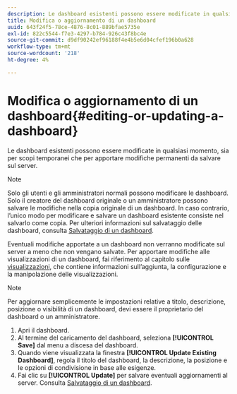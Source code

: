 ```yaml
---
description: Le dashboard esistenti possono essere modificate in qualsiasi momento, sia per scopi temporanei che per apportare modifiche permanenti da salvare sul server.
title: Modifica o aggiornamento di un dashboard
uuid: 643f24f5-78ce-4876-8c01-889bfae5735e
exl-id: 822c5544-f7e3-4297-b784-926c43f8bc4e
source-git-commit: d9df90242ef96188f4e4b5e6d04cfef196b0a628
workflow-type: tm+mt
source-wordcount: '218'
ht-degree: 4%

---
```


# Modifica o aggiornamento di un dashboard{#editing-or-updating-a-dashboard}

Le dashboard esistenti possono essere modificate in qualsiasi momento, sia per scopi temporanei che per apportare modifiche permanenti da salvare sul server.

>[!NOTE]
>
>Solo gli utenti e gli amministratori normali possono modificare le dashboard. Solo il creatore del dashboard originale o un amministratore possono salvare le modifiche nella copia originale di un dashboard. In caso contrario, l’unico modo per modificare e salvare un dashboard esistente consiste nel salvarlo come copia. Per ulteriori informazioni sul salvataggio delle dashboard, consulta [Salvataggio di un dashboard](../../../home/c-adobe-data-workbench-dashboard/c-dashboards/t-saving-a-dashboard.md#task-4132cf487bc640149c91afd0b7b0701e).

Eventuali modifiche apportate a un dashboard non verranno modificate sul server a meno che non vengano salvate. Per apportare modifiche alle visualizzazioni di un dashboard, fai riferimento al capitolo sulle [visualizzazioni](../../../home/c-adobe-data-workbench-dashboard/c-visualizations/c-visualizations.md#concept-426ed20f270f4be48ecc3574f3078d8e), che contiene informazioni sull’aggiunta, la configurazione e la manipolazione delle visualizzazioni.

>[!NOTE]
>
>Per aggiornare semplicemente le impostazioni relative a titolo, descrizione, posizione o visibilità di un dashboard, devi essere il proprietario del dashboard o un amministratore.

1. Apri il dashboard.
1. Al termine del caricamento del dashboard, seleziona **[!UICONTROL Save]** dal menu a discesa del dashboard.
1. Quando viene visualizzata la finestra **[!UICONTROL Update Existing Dashboard]**, regola il titolo del dashboard, la descrizione, la posizione e le opzioni di condivisione in base alle esigenze.
1. Fai clic su **[!UICONTROL Update]** per salvare eventuali aggiornamenti al server. Consulta [Salvataggio di un dashboard](../../../home/c-adobe-data-workbench-dashboard/c-dashboards/t-saving-a-dashboard.md#task-4132cf487bc640149c91afd0b7b0701e).
